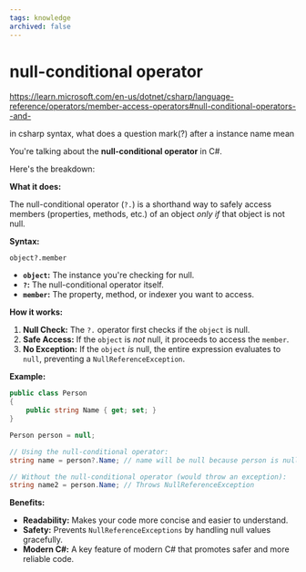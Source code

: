```yaml
---
tags: knowledge
archived: false
---
```

# null-conditional operator

https://learn.microsoft.com/en-us/dotnet/csharp/language-reference/operators/member-access-operators#null-conditional-operators--and-

in csharp syntax, what does a question mark(?) after a instance name mean

You're talking about the **null-conditional operator** in C#. 

Here's the breakdown:

**What it does:**

The null-conditional operator (`?.`) is a shorthand way to safely access members (properties, methods, etc.) of an object *only if* that object is not null. 

**Syntax:**

`object?.member`

* **`object`:**  The instance you're checking for null.
* **`?`:** The null-conditional operator itself.
* **`member`:** The property, method, or indexer you want to access.

**How it works:**

1. **Null Check:** The `?.` operator first checks if the `object` is null.
2. **Safe Access:** If the `object` is *not* null, it proceeds to access the `member`.
3. **No Exception:** If the `object` *is* null, the entire expression evaluates to `null`, preventing a `NullReferenceException`.

**Example:**

```csharp
public class Person
{
    public string Name { get; set; }
}

Person person = null;

// Using the null-conditional operator:
string name = person?.Name; // name will be null because person is null

// Without the null-conditional operator (would throw an exception):
string name2 = person.Name; // Throws NullReferenceException
```

**Benefits:**

* **Readability:** Makes your code more concise and easier to understand.
* **Safety:** Prevents `NullReferenceExceptions` by handling null values gracefully.
* **Modern C#:** A key feature of modern C# that promotes safer and more reliable code.
